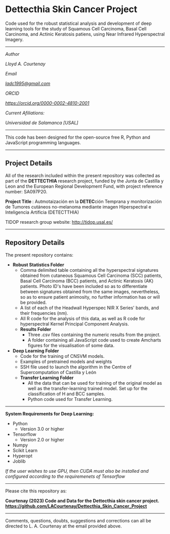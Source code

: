 # Dettecthia Skin Cancer Project
Code used for the robust statistical analysis and development of deep learning tools for the study of Squamous Cell Carcinoma,
Basal Cell Carcinoma, and Actinic Keratosis patiens, using Near Infrared Hyperspectral Imagery.

-----------------------------------------------------------------------------------------------------------------

<i>
Author

Lloyd A. Courtenay

Email

ladc1995@gmail.com

ORCID

https://orcid.org/0000-0002-4810-2001

Current Afiliations:

Universidad de Salamanca [USAL]

</i>

---------------------------------------------------------------------------------------------------

This code has been designed for the open-source free R, Python and JavaScript programming languages.

---------------------------------------------------------------------------------------------------

## <b> Project Details </b>

All of the research included within the present repository was collected as part of the <b> DETTECTHIA </b> research project, funded by the
Junta de Castilla y Leon and the European Regional Development Fund, with project reference number: SA097P20.

<b> Project Title </b>:  Autmotaización en la <b>DETEC</b>ción Temprana y monitorización de Tumores cutáneos no-melanoma mediante imagen Hiperspectral e Inteligencia Artificia (DETECTTHIA)

TIDOP research group website: http://tidop.usal.es/

---------------------------------------------------------------------------------------------------

## <b> Repository Details </b>

The present repository contains:

* <b> Robust Statistics Folder </b>
  * Comma delimited table containing all the hyperspectral signatures obtained from cutaneous Squamous Cell Carcinoma (SCC) patients,
  Basal Cell Carcinoma (BCC) patients, and Actinic Keratosis (AK) patients. Photo ID's have been included so as to differentiate between
  signatures obtained from the same images, nevertheless, so as to ensure patient animosity, no further
  information has or will be provided.
  * A list of each of the Headwall Hyperspec NIR X Series' bands, and their frequencies (nm).
  * All R code for the analysis of this data, as well as R code for hyperspectral Kernel Principal Component Analysis.
  * <b> Results Folder </b>
    * Three .csv files containing the numeric results from the project.
    * A folder containing all JavaScript code used to create Amcharts figures for the visualisation of some data.
* <b> Deep Learning Folder </b>
  * Code for the training of CNSVM models.
  * Examples of pretrained models and weights
  * SSH file used to launch the algorithm in the Centre of Supercomputation of Castilla y León
  * <b> Transfer Learning Folder </b>
    * All the data that can be used for training of the original model as well as the transfer-learning trained model. Set up for the classification
    of H and BCC samples.
    * Python code used for Transfer Learning.

--------------------------------------------------------

<b>System Requirements for Deep Learning: </b>

* Python
    * Version 3.0 or higher
* Tensorflow
    * Version 2.0 or higher
* Numpy
* Scikit Learn
* Hyperopt
* Joblib

<i>If the user wishes to use GPU, then CUDA must also be installed and configured according to the requiremenets of Tensorflow</i>

--------------------------------------------------------

Please cite this repository as:

 <b> Courtenay (2023) Code and Data for the Dettecthia skin cancer project. https://github.com/LACourtenay/Dettecthia_Skin_Cancer_Project </b>

--------------------------------------------------------

Comments, questions, doubts, suggestions and corrections can all be directed to L. A. Courtenay at the email provided above.
